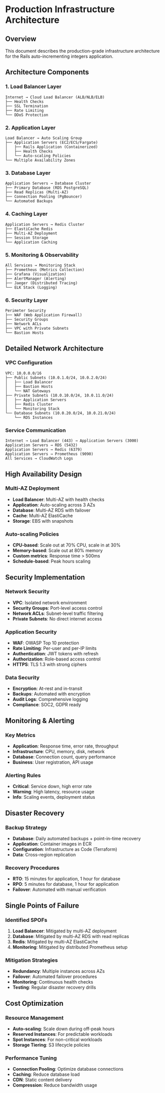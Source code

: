 # Production Infrastructure Architecture

## Overview
This document describes the production-grade infrastructure architecture for the Rails auto-incrementing integers application.

## Architecture Components

### 1. Load Balancer Layer
```
Internet → Cloud Load Balancer (ALB/NLB/ELB)
├── Health Checks
├── SSL Termination
├── Rate Limiting
└── DDoS Protection
```

### 2. Application Layer
```
Load Balancer → Auto Scaling Group
├── Application Servers (EC2/ECS/Fargate)
│   ├── Rails Application (Containerized)
│   ├── Health Checks
│   └── Auto-scaling Policies
└── Multiple Availability Zones
```

### 3. Database Layer
```
Application Servers → Database Cluster
├── Primary Database (RDS PostgreSQL)
├── Read Replicas (Multi-AZ)
├── Connection Pooling (PgBouncer)
└── Automated Backups
```

### 4. Caching Layer
```
Application Servers → Redis Cluster
├── ElastiCache Redis
├── Multi-AZ Deployment
├── Session Storage
└── Application Caching
```

### 5. Monitoring & Observability
```
All Services → Monitoring Stack
├── Prometheus (Metrics Collection)
├── Grafana (Visualization)
├── AlertManager (Alerting)
├── Jaeger (Distributed Tracing)
└── ELK Stack (Logging)
```

### 6. Security Layer
```
Perimeter Security
├── WAF (Web Application Firewall)
├── Security Groups
├── Network ACLs
├── VPC with Private Subnets
└── Bastion Hosts
```

## Detailed Network Architecture

### VPC Configuration
```
VPC: 10.0.0.0/16
├── Public Subnets (10.0.1.0/24, 10.0.2.0/24)
│   ├── Load Balancer
│   ├── Bastion Hosts
│   └── NAT Gateways
├── Private Subnets (10.0.10.0/24, 10.0.11.0/24)
│   ├── Application Servers
│   ├── Redis Cluster
│   └── Monitoring Stack
└── Database Subnets (10.0.20.0/24, 10.0.21.0/24)
    └── RDS Instances
```

### Service Communication
```
Internet → Load Balancer (443) → Application Servers (3000)
Application Servers → RDS (5432)
Application Servers → Redis (6379)
Application Servers → Prometheus (9090)
All Services → CloudWatch Logs
```

## High Availability Design

### Multi-AZ Deployment
- **Load Balancer**: Multi-AZ with health checks
- **Application**: Auto-scaling across 3 AZs
- **Database**: Multi-AZ RDS with failover
- **Cache**: Multi-AZ ElastiCache
- **Storage**: EBS with snapshots

### Auto-scaling Policies
- **CPU-based**: Scale out at 70% CPU, scale in at 30%
- **Memory-based**: Scale out at 80% memory
- **Custom metrics**: Response time > 500ms
- **Schedule-based**: Peak hours scaling

## Security Implementation

### Network Security
- **VPC**: Isolated network environment
- **Security Groups**: Port-level access control
- **Network ACLs**: Subnet-level traffic filtering
- **Private Subnets**: No direct internet access

### Application Security
- **WAF**: OWASP Top 10 protection
- **Rate Limiting**: Per-user and per-IP limits
- **Authentication**: JWT tokens with refresh
- **Authorization**: Role-based access control
- **HTTPS**: TLS 1.3 with strong ciphers

### Data Security
- **Encryption**: At-rest and in-transit
- **Backups**: Automated with encryption
- **Audit Logs**: Comprehensive logging
- **Compliance**: SOC2, GDPR ready

## Monitoring & Alerting

### Key Metrics
- **Application**: Response time, error rate, throughput
- **Infrastructure**: CPU, memory, disk, network
- **Database**: Connection count, query performance
- **Business**: User registration, API usage

### Alerting Rules
- **Critical**: Service down, high error rate
- **Warning**: High latency, resource usage
- **Info**: Scaling events, deployment status

## Disaster Recovery

### Backup Strategy
- **Database**: Daily automated backups + point-in-time recovery
- **Application**: Container images in ECR
- **Configuration**: Infrastructure as Code (Terraform)
- **Data**: Cross-region replication

### Recovery Procedures
- **RTO**: 15 minutes for application, 1 hour for database
- **RPO**: 5 minutes for database, 1 hour for application
- **Failover**: Automated with manual verification

## Single Points of Failure

### Identified SPOFs
1. **Load Balancer**: Mitigated by multi-AZ deployment
2. **Database**: Mitigated by multi-AZ RDS with read replicas
3. **Redis**: Mitigated by multi-AZ ElastiCache
4. **Monitoring**: Mitigated by distributed Prometheus setup

### Mitigation Strategies
- **Redundancy**: Multiple instances across AZs
- **Failover**: Automated failover procedures
- **Monitoring**: Continuous health checks
- **Testing**: Regular disaster recovery drills

## Cost Optimization

### Resource Management
- **Auto-scaling**: Scale down during off-peak hours
- **Reserved Instances**: For predictable workloads
- **Spot Instances**: For non-critical workloads
- **Storage Tiering**: S3 lifecycle policies

### Performance Tuning
- **Connection Pooling**: Optimize database connections
- **Caching**: Reduce database load
- **CDN**: Static content delivery
- **Compression**: Reduce bandwidth usage
